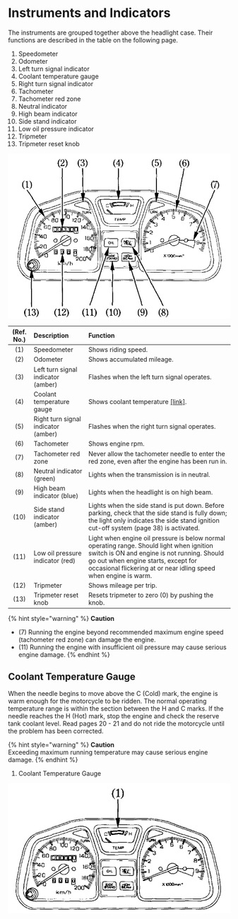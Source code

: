 # Instruments and Indicators

The instruments are grouped together above the headlight case. Their functions are described in the table on the following page.

1. Speedometer
2. Odometer
3. Left turn signal indicator
4. Coolant temperature gauge
5. Right turn signal indicator
6. Tachometer
7. Tachometer red zone
8. Neutral indicator
9. High beam indicator
10. Side stand indicator
11. Low oil pressure indicator
12. Tripmeter
13. Tripmeter reset knob

![](../../.gitbook/assets/owners-004.png)

| \(Ref. No.\) | Description | Function |
| :---: | :--- | :--- |
| \(1\) | Speedometer | Shows riding speed. |
| \(2\) | Odometer | Shows accumulated mileage. |
| \(3\) | Left turn signal indicator \(amber\) | Flashes when the left turn signal operates. |
| \(4\) | Coolant temperature gauge | Shows coolant temperature [\[link\]](https://xl400v.gitbook.io/honda-transalp/owners/02/01#coolant-temperature-gauge). |
| \(5\) | Right turn signal indicator \(amber\) | Flashes when the right turn signal operates. |
| \(6\) | Tachometer | Shows engine rpm. |
| \(7\) | Tachometer red zone | Never allow the tachometer needle to enter the red zone, even after the engine has been run in. |
| \(8\) | Neutral indicator \(green\) | Lights when the transmission is in neutral. |
| \(9\) | High beam indicator \(blue\) | Lights when the headlight is on high beam. |
| \(10\) | Side stand indicator \(amber\) | Lights when the side stand is put down. Before parking, check that the side stand is fully down; the light only indicates the side stand ignition cut-off system \(page 38\) is activated. |
| \(11\) | Low oil pressure indicator \(red\) | Light when engine oil pressure is below normal operating range. Should light when ignition switch is ON and engine is not running. Should go out when engine starts, except for occasional flickering at or near idling speed when engine is warm. |
| \(12\) | Tripmeter | Shows mileage per trip. |
| \(13\) | Tripmeter reset knob | Resets tripmeter to zero \(0\) by pushing the knob. |

{% hint style="warning" %}
**Caution**

* \(7\) Running the engine beyond recommended maximum engine speed \(tachometer red zone\) can damage the engine.
* \(11\) Running the engine with insufficient oil pressure may cause serious engine damage.
{% endhint %}

## Coolant Temperature Gauge

When the needle begins to move above the C \(Cold\) mark, the engine is warm enough for the motorcycle to be ridden. The normal operating temperature range is within the section between the H and C marks. If the needle reaches the H \(Hot\) mark, stop the engine and check the reserve tank coolant level. Read pages 20 - 21 and do not ride the motorcycle until the problem has been corrected.

{% hint style="warning" %}
**Caution**  
Exceeding maximum running temperature may cause serious engine damage.
{% endhint %}

1. Coolant Temperature Gauge

![](../../.gitbook/assets/owners-005.png)

